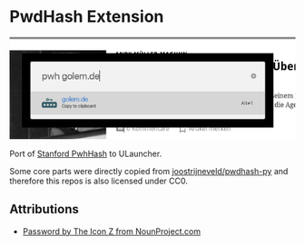 # PwdHash Extension

![screenshot](https://raw.githubusercontent.com/defel/ulauncher-pwdhash/master/.github/assets/screenshot.png)

Port of [Stanford PwhHash](https://crypto.stanford.edu/pwdhash/) to ULauncher.

Some core parts were directly copied from [joostrijneveld/pwdhash-py](https://github.com/joostrijneveld/pwdhash-py)
and therefore this repos is also licensed under CC0. 

## Attributions

- [Password by The Icon Z from NounProject.com](https://thenounproject.com/icon/password-3846729/)

